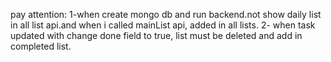 pay attention:
1-when create mongo db and run backend.not show daily list in all list api.and when i called mainList api, added in all lists.
2- when task updated with change done field to true, list must be deleted and add in completed list. 